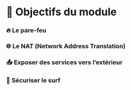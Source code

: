 # **📘 Objectifs du module**



### 🔥 **Le pare-feu**


### 🌐 **Le NAT (Network Address Translation)**


### 📤 **Exposer des services vers l’extérieur**


### 🧩 **Sécuriser le surf**
